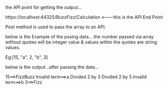 the API point for getting the output...

https://localhost:44325/BuzzFizz/Calculation <---this is the API End Point

Post method is used to pass the array to an API.

below is the Example of the pssing data....the number passed via array without quotes will be integer value & values within the quotes are string values.

Eg:[15, "a", 2, "b", 3]

below is the output...after passing the data...

15==>FizzBuzz 
Invalid term==>a 
Divided 2 by 3 
Divided 2 by 5 
Invalid term==>b 
3==>Fizz
